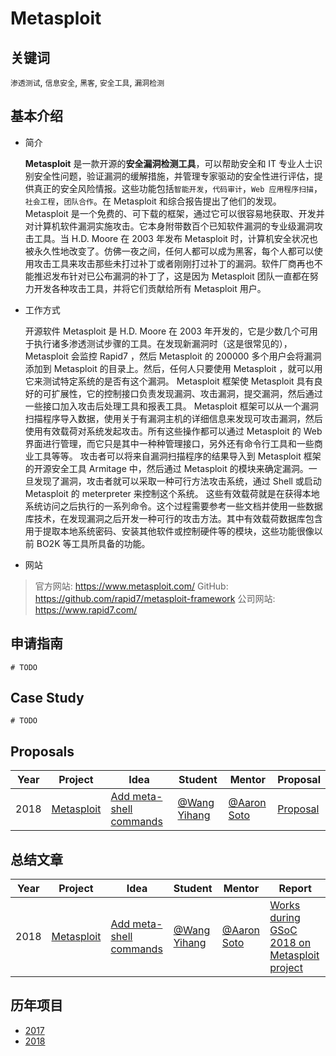# Metasploit

## 关键词
`渗透测试`, `信息安全`, `黑客`, `安全工具`, `漏洞检测`

## 基本介绍
* 简介

  **Metasploit** 是一款开源的**安全漏洞检测工具**，可以帮助安全和 IT 专业人士识别安全性问题，验证漏洞的缓解措施，并管理专家驱动的安全性进行评估，提供真正的安全风险情报。这些功能包括`智能开发`，`代码审计`，`Web 应用程序扫描`，`社会工程`，`团队合作`。在 Metasploit 和综合报告提出了他们的发现。
Metasploit 是一个免费的、可下载的框架，通过它可以很容易地获取、开发并对计算机软件漏洞实施攻击。它本身附带数百个已知软件漏洞的专业级漏洞攻击工具。当 H.D. Moore 在 2003 年发布 Metasploit 时，计算机安全状况也被永久性地改变了。仿佛一夜之间，任何人都可以成为黑客，每个人都可以使用攻击工具来攻击那些未打过补丁或者刚刚打过补丁的漏洞。软件厂商再也不能推迟发布针对已公布漏洞的补丁了，这是因为 Metasploit 团队一直都在努力开发各种攻击工具，并将它们贡献给所有 Metasploit 用户。


* 工作方式

  开源软件 Metasploit 是 H.D. Moore 在 2003 年开发的，它是少数几个可用于执行诸多渗透测试步骤的工具。在发现新漏洞时（这是很常见的）， Metasploit 会监控 Rapid7 ，然后 Metasploit 的 200000 多个用户会将漏洞添加到 Metasploit 的目录上。然后，任何人只要使用 Metasploit ，就可以用它来测试特定系统的是否有这个漏洞。
Metasploit 框架使 Metasploit 具有良好的可扩展性，它的控制接口负责发现漏洞、攻击漏洞，提交漏洞，然后通过一些接口加入攻击后处理工具和报表工具。 Metasploit 框架可以从一个漏洞扫描程序导入数据，使用关于有漏洞主机的详细信息来发现可攻击漏洞，然后使用有效载荷对系统发起攻击。所有这些操作都可以通过 Metasploit 的 Web 界面进行管理，而它只是其中一种种管理接口，另外还有命令行工具和一些商业工具等等。
攻击者可以将来自漏洞扫描程序的结果导入到 Metasploit 框架的开源安全工具 Armitage 中，然后通过 Metasploit 的模块来确定漏洞。一旦发现了漏洞，攻击者就可以采取一种可行方法攻击系统，通过 Shell 或启动 Metasploit 的 meterpreter 来控制这个系统。
这些有效载荷就是在获得本地系统访问之后执行的一系列命令。这个过程需要参考一些文档并使用一些数据库技术，在发现漏洞之后开发一种可行的攻击方法。其中有效载荷数据库包含用于提取本地系统密码、安装其他软件或控制硬件等的模块，这些功能很像以前 BO2K 等工具所具备的功能。


* 网站
> 官方网站: https://www.metasploit.com/
> GitHub: https://github.com/rapid7/metasploit-framework
> 公司网站: https://www.rapid7.com/

## 申请指南
```
# TODO
```

## Case Study
```
# TODO
```

## Proposals
| Year | Project    | Idea                    | Student     | Mentor     | Proposal                                                     |
| ---- | ---------- | ----------------------- | ----------- | ---------- | ------------------------------------------------------------ |
| 2018 | [Metasploit](https://summerofcode.withgoogle.com/organizations/6663368400699392/) | [Add meta-shell commands](https://summerofcode.withgoogle.com/organizations/6663368400699392/#5322546648449024) | [@Wang Yihang](https://github.com/WangYihang) | [@Aaron Soto](https://github.com/asoto-r7) | [Proposal](resources/proposals/2018/metasploit/Proposal%20For%20GSoC%202018%20%2d%20Add%20meta%20commands%20in%20Metasploit%20%2d%20Wang%20Yihang.pdf) |


## 总结文章
| Year | Project | Idea | Student | Mentor |  Report  |
| ---- | ------- | ---- | ------- | ------ | -------- |
| 2018 | [Metasploit](https://summerofcode.withgoogle.com/organizations/6663368400699392/) | [Add meta-shell commands](https://summerofcode.withgoogle.com/organizations/6663368400699392/#5322546648449024) | [@Wang Yihang](https://github.com/WangYihang) | [@Aaron Soto](https://github.com/asoto-r7) | [Works during GSoC 2018 on Metasploit project](https://gist.github.com/WangYihang/6a2a64edd57a9f45ee544c3ff91ac51e) |

## 历年项目
* [2017](https://summerofcode.withgoogle.com/archive/2017/organizations/5632986779222016/)
* [2018](https://summerofcode.withgoogle.com/archive/2018/organizations/6663368400699392/)
